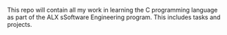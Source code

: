 This repo will contain all my work in learning the C programming language as part of the ALX sSoftware Engineering program. This includes tasks and projects.
